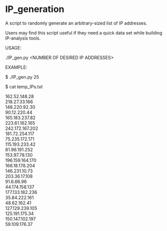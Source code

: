 # IP_generation

A script to randomly generate an arbitrary-sized list of IP addresses.

Users may find this script useful if they need a quick data set while building IP-analysis tools.

USAGE:

./IP_gen.py \<NUMBER OF DESIRED IP ADDRESSES>
  
EXAMPLE:
  
$ ./IP_gen.py 25

$ cat temp_IPs.txt   
              
162.52.148.28  
218.27.33.166  
148.220.92.30  
90.12.220.44  
165.183.237.82  
223.61.162.165  
242.172.167.202  
181.72.254.117  
75.235.172.171  
115.193.233.42  
81.96.191.252  
153.97.78.130  
196.159.164.170  
166.18.178.204  
146.231.10.73  
203.36.17.108  
91.6.66.96  
44.174.158.137  
177.133.182.236  
35.84.222.161  
48.62.162.41  
127.129.239.105  
125.191.175.34  
150.147.102.197  
59.109.176.37  
